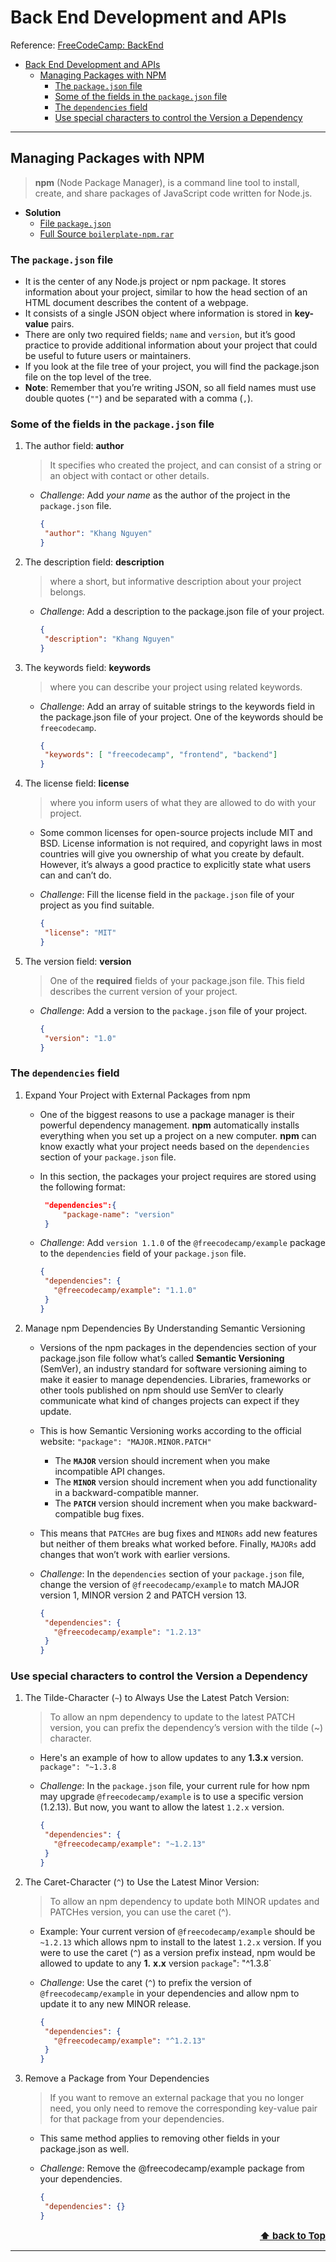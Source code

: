 # Back End Development and APIs

Reference: [FreeCodeCamp: BackEnd](https://www.freecodecamp.org/learn/back-end-development-and-apis)

- [Back End Development and APIs](#back-end-development-and-apis)
  - [Managing Packages with NPM](#managing-packages-with-npm)
    - [The `package.json` file](#the-packagejson-file)
    - [Some of the fields in the `package.json` file](#some-of-the-fields-in-the-packagejson-file)
    - [The `dependencies` field](#the-dependencies-field)
    - [Use special characters to control the Version a Dependency](#use-special-characters-to-control-the-version-a-dependency)

---

## Managing Packages with NPM

> **npm** (Node Package Manager), is a command line tool to install, create, and share packages of JavaScript code written for Node.js.

- **Solution**
  - [File `package.json`](boilerplate-npm/package.json)
  - [Full Source `boilerplate-npm.rar`](boilerplate-npm/boilerplate-npm.rar)

### The `package.json` file

- It is the center of any Node.js project or npm package. It stores information about your project, similar to how the head section of an HTML document describes the content of a webpage.
- It consists of a single JSON object where information is stored in **key-value** pairs.
- There are only two required fields; `name` and `version`, but it’s good practice to provide additional information about your project that could be useful to future users or maintainers.
- If you look at the file tree of your project, you will find the package.json file on the top level of the tree.
- **Note**: Remember that you’re writing JSON, so all field names must use double quotes (`""`) and be separated with a comma (`,`).

### Some of the fields in the `package.json` file

1. The author field: **author**
   > It specifies who created the project, and can consist of a string or an object with contact or other details.
   - *Challenge*: Add *your name* as the author of the project in the `package.json` file.

     ``` json
     {
      "author": "Khang Nguyen"
     }
     ```

2. The description field: **description**
   > where a short, but informative description about your project belongs.
   - *Challenge*: Add a description to the package.json file of your project.

     ``` json
     {
      "description": "Khang Nguyen"
     }
     ```

3. The keywords field: **keywords**
   > where you can describe your project using related keywords.
   - *Challenge*: Add an array of suitable strings to the keywords field in the package.json file of your project. One of the keywords should be `freecodecamp`.

     ``` json
     {
      "keywords": [ "freecodecamp", "frontend", "backend"]
     }
     ```

4. The license field: **license**
   > where you inform users of what they are allowed to do with your project.
   - Some common licenses for open-source projects include MIT and BSD. License information is not required, and copyright laws in most countries will give you ownership of what you create by default. However, it’s always a good practice to explicitly state what users can and can’t do.
   - *Challenge*: Fill the license field in the `package.json` file of your project as you find suitable.

     ``` json
     {
      "license": "MIT"
     }
     ```

5. The version field: **version**
   > One of the **required** fields of your package.json file. This field describes the current version of your project.
   - *Challenge*: Add a version to the `package.json` file of your project.

     ``` json
     {
      "version": "1.0"
     }
     ```

### The `dependencies` field

1. Expand Your Project with External Packages from npm
   - One of the biggest reasons to use a package manager is their powerful dependency management. **npm** automatically installs everything when you set up a project on a new computer. **npm** can know exactly what your project needs based on the `dependencies` section of your `package.json` file.
   - In this section, the packages your project requires are stored using the following format:

     ``` json
      "dependencies":{
          "package-name": "version"
      }
      ```

   - *Challenge*: Add `version 1.1.0` of the `@freecodecamp/example` package to the `dependencies` field of your `package.json` file.

     ``` json
     {
      "dependencies": {
        "@freecodecamp/example": "1.1.0"
      }
     }
     ```

2. Manage npm Dependencies By Understanding Semantic Versioning
   - Versions of the npm packages in the dependencies section of your package.json file follow what’s called **Semantic Versioning** (SemVer), an industry standard for software versioning aiming to make it easier to manage dependencies. Libraries, frameworks or other tools published on npm should use SemVer to clearly communicate what kind of changes projects can expect if they update.
   - This is how Semantic Versioning works according to the official website: `"package": "MAJOR.MINOR.PATCH"`
     - The **`MAJOR`** version should increment when you make incompatible API changes.
     - The **`MINOR`** version should increment when you add functionality in a backward-compatible manner.
     - The **`PATCH`** version should increment when you make backward-compatible bug fixes.
   - This means that `PATCHes` are bug fixes and `MINORs` add new features but neither of them breaks what worked before. Finally, `MAJORs` add changes that won’t work with earlier versions.
   - *Challenge*: In the `dependencies` section of your `package.json` file, change the version of `@freecodecamp/example` to match MAJOR version 1, MINOR version 2 and PATCH version 13.

     ``` json
     {
      "dependencies": {
        "@freecodecamp/example": "1.2.13"
      }
     }
     ```

### Use special characters to control the Version a Dependency

1. The Tilde-Character (`~`) to Always Use the Latest Patch Version:
   > To allow an npm dependency to update to the latest PATCH version, you can prefix the dependency’s version with the tilde (~) character.
   - Here's an example of how to allow updates to any **1.3.x** version. `package": "~1.3.8`
   - *Challenge*: In the `package.json` file, your current rule for how npm may upgrade `@freecodecamp/example` is to use a specific version (1.2.13). But now, you want to allow the latest `1.2.x` version.

     ``` json
     {
      "dependencies": {
        "@freecodecamp/example": "~1.2.13"
      }
     }
     ```

2. The Caret-Character (`^`) to Use the Latest Minor Version:
   > To allow an npm dependency to update both MINOR updates and PATCHes version, you can use the caret (^).
   - Example: Your current version of `@freecodecamp/example` should be `~1.2.13` which allows npm to install to the latest `1.2.x` version. If you were to use the caret (`^`) as a version prefix instead, npm would be allowed to update to any **1.** **x.x** version `package`": "^1.3.8`
   - *Challenge*: Use the caret (`^`) to prefix the version of `@freecodecamp/example` in your dependencies and allow npm to update it to any new MINOR release.

     ``` json
     {
      "dependencies": {
        "@freecodecamp/example": "^1.2.13"
      }
     }
     ```

3. Remove a Package from Your Dependencies
   > If you want to remove an external package that you no longer need, you only need to remove the corresponding key-value pair for that package from your dependencies.
   - This same method applies to removing other fields in your package.json as well.
   - *Challenge*: Remove the @freecodecamp/example package from your dependencies.

     ``` json
     {
      "dependencies": {}
     }
     ```

**<div style="text-align: end; font-size: 15px;">[⬆ back to Top](#back-end-development-and-apis)</div>**

---
